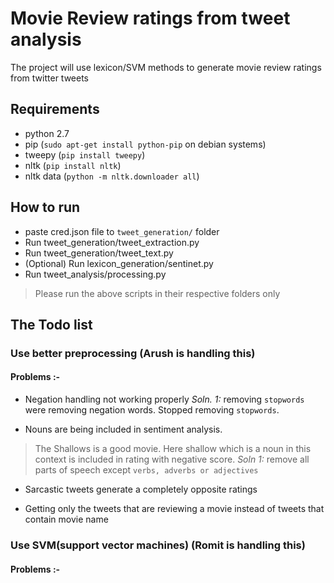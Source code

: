 # Movie Review ratings from tweet analysis

The project will use lexicon/SVM methods to generate movie review ratings from twitter tweets

## Requirements
- python 2.7
- pip (`sudo apt-get install python-pip` on debian systems) 
- tweepy (`pip install tweepy`)
- nltk (`pip install nltk`)
- nltk data (`python -m nltk.downloader all`)

## How to run
- paste cred.json file to `tweet_generation/` folder
- Run tweet_generation/tweet_extraction.py
- Run tweet_generation/tweet_text.py
- (Optional) Run lexicon_generation/sentinet.py
- Run tweet_analysis/processing.py

> Please run the above scripts in their respective folders only

## The Todo list

### Use better preprocessing (Arush is handling this)
#### Problems :-

- Negation handling not working properly
*Soln. 1:* removing `stopwords` were removing negation words. Stopped removing `stopwords`.

- Nouns are being included in sentiment analysis.
> The Shallows is a good movie.
Here shallow which is a noun in this context is included in rating with negative score.
*Soln 1:* remove all parts of speech except `verbs, adverbs or adjectives`  

- Sarcastic tweets generate a completely opposite ratings

- Getting only the tweets that are reviewing a movie instead of tweets that contain movie name

### Use SVM(support vector machines) (Romit is handling this)
#### Problems :-